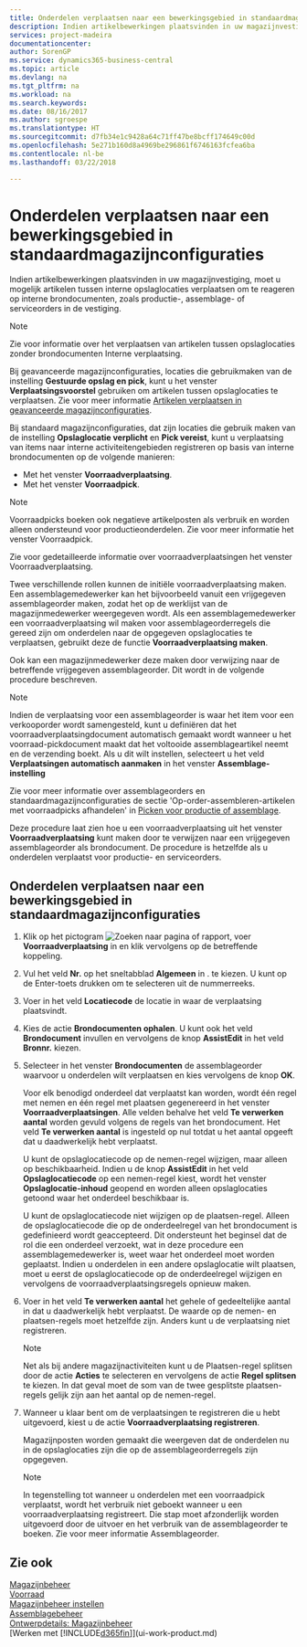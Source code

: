 ```yaml
---
title: Onderdelen verplaatsen naar een bewerkingsgebied in standaardmagazijnconfiguraties | Microsoft Docs
description: Indien artikelbewerkingen plaatsvinden in uw magazijnvestiging, moet u mogelijk artikelen tussen interne opslaglocaties verplaatsen om te reageren op interne brondocumenten, zoals productie-, assemblage- of serviceorders in de vestiging.
services: project-madeira
documentationcenter: 
author: SorenGP
ms.service: dynamics365-business-central
ms.topic: article
ms.devlang: na
ms.tgt_pltfrm: na
ms.workload: na
ms.search.keywords: 
ms.date: 08/16/2017
ms.author: sgroespe
ms.translationtype: HT
ms.sourcegitcommit: d7fb34e1c9428a64c71ff47be8bcff174649c00d
ms.openlocfilehash: 5e271b160d8a4969be296861f6746163fcfea6ba
ms.contentlocale: nl-be
ms.lasthandoff: 03/22/2018

---
```

# <a name="move-components-to-an-operation-area-in-basic-warehouse-configurations"></a>Onderdelen verplaatsen naar een bewerkingsgebied in standaardmagazijnconfiguraties
Indien artikelbewerkingen plaatsvinden in uw magazijnvestiging, moet u mogelijk artikelen tussen interne opslaglocaties verplaatsen om te reageren op interne brondocumenten, zoals productie-, assemblage- of serviceorders in de vestiging.  

> [!NOTE]  
>  Zie voor informatie over het verplaatsen van artikelen tussen opslaglocaties zonder brondocumenten Interne verplaatsing.  

Bij geavanceerde magazijnconfiguraties, locaties die gebruikmaken van de instelling **Gestuurde opslag en pick**, kunt u het venster **Verplaatsingsvoorstel** gebruiken om artikelen tussen opslaglocaties te verplaatsen. Zie voor meer informatie [Artikelen verplaatsen in geavanceerde magazijnconfiguraties](warehouse-how-to-move-items-in-advanced-warehousing.md).  

Bij standaard magazijnconfiguraties, dat zijn locaties die gebruik maken van de instelling **Opslaglocatie verplicht** en **Pick vereist**, kunt u verplaatsing van items naar interne activiteitengebieden registreren op basis van interne brondocumenten op de volgende manieren:  

-   Met het venster **Voorraadverplaatsing**.  
-   Met het venster **Voorraadpick**.  

> [!NOTE]  
>  Voorraadpicks boeken ook negatieve artikelposten als verbruik en worden alleen ondersteund voor productieonderdelen. Zie voor meer informatie het venster Voorraadpick.  

Zie voor gedetailleerde informatie over voorraadverplaatsingen het venster Voorraadverplaatsing.  

Twee verschillende rollen kunnen de initiële voorraadverplaatsing maken. Een assemblagemedewerker kan het bijvoorbeeld vanuit een vrijgegeven assemblageorder maken, zodat het op de werklijst van de magazijnmedewerker weergegeven wordt. Als een assemblagemedewerker een voorraadverplaatsing wil maken voor assemblageorderregels die gereed zijn om onderdelen naar de opgegeven opslaglocaties te verplaatsen, gebruikt deze de functie **Voorraadverplaatsing maken**.  

Ook kan een magazijnmedewerker deze maken door verwijzing naar de betreffende vrijgegeven assemblageorder. Dit wordt in de volgende procedure beschreven.  

> [!NOTE]  
>  Indien de verplaatsing voor een assemblageorder is waar het item voor een verkooporder wordt samengesteld, kunt u definiëren dat het voorraadverplaatsingdocument automatisch gemaakt wordt wanneer u het voorraad-pickdocument maakt dat het voltooide assemblageartikel neemt en de verzending boekt. Als u dit wilt instellen, selecteert u het veld **Verplaatsingen automatisch aanmaken** in het venster **Assemblage-instelling**  
>   
>  Zie voor meer informatie over assemblageorders en standaardmagazijnconfiguraties de sectie 'Op-order-assembleren-artikelen met voorraadpicks afhandelen' in [Picken voor productie of assemblage](warehouse-how-to-pick-for-production.md).  

Deze procedure laat zien hoe u een voorraadverplaatsing uit het venster **Voorraadverplaatsing** kunt maken door te verwijzen naar een vrijgegeven assemblageorder als brondocument. De procedure is hetzelfde als u onderdelen verplaatst voor productie- en serviceorders.  

## <a name="to-move-components-to-an-operation-area-in-basic-warehouse-configurations"></a>Onderdelen verplaatsen naar een bewerkingsgebied in standaardmagazijnconfiguraties  
1.  Klik op het pictogram ![Zoeken naar pagina of rapport](media/ui-search/search_small.png "pictogram Zoeken naar pagina of rapport"), voer **Voorraadverplaatsing** in en klik vervolgens op de betreffende koppeling.  
2.  Vul het veld **Nr.** op het sneltabblad **Algemeen** in . te kiezen. U kunt op de Enter-toets drukken om te selecteren uit de nummerreeks.  
3.  Voer in het veld **Locatiecode** de locatie in waar de verplaatsing plaatsvindt.  
4.  Kies de actie **Brondocumenten ophalen**. U kunt ook het veld **Brondocument** invullen en vervolgens de knop **AssistEdit** in het veld **Bronnr.** kiezen.  
5.  Selecteer in het venster **Brondocumenten** de assemblageorder waarvoor u onderdelen wilt verplaatsen en kies vervolgens de knop **OK**.  

    Voor elk benodigd onderdeel dat verplaatst kan worden, wordt één regel met nemen en één regel met plaatsen gegenereerd in het venster **Voorraadverplaatsingen**. Alle velden behalve het veld **Te verwerken aantal** worden gevuld volgens de regels van het brondocument. Het veld **Te verwerken aantal** is ingesteld op nul totdat u het aantal opgeeft dat u daadwerkelijk hebt verplaatst.  

    U kunt de opslaglocatiecode op de nemen-regel wijzigen, maar alleen op beschikbaarheid. Indien u de knop **AssistEdit** in het veld **Opslaglocatiecode** op een nemen-regel kiest, wordt het venster **Opslaglocatie-inhoud** geopend en worden alleen opslaglocaties getoond waar het onderdeel beschikbaar is.  

    U kunt de opslaglocatiecode niet wijzigen op de plaatsen-regel. Alleen de opslaglocatiecode die op de onderdeelregel van het brondocument is gedefinieerd wordt geaccepteerd. Dit ondersteunt het beginsel dat de rol die een onderdeel verzoekt, wat in deze procedure een assemblagemedewerker is, weet waar het onderdeel moet worden geplaatst. Indien u onderdelen in een andere opslaglocatie wilt plaatsen, moet u eerst de opslaglocatiecode op de onderdeelregel wijzigen en vervolgens de voorraadverplaatsingsregels opnieuw maken.  
6.  Voer in het veld **Te verwerken aantal** het gehele of gedeeltelijke aantal in dat u daadwerkelijk hebt verplaatst. De waarde op de nemen- en plaatsen-regels moet hetzelfde zijn. Anders kunt u de verplaatsing niet registreren.  

    > [!NOTE]  
    >  Net als bij andere magazijnactiviteiten kunt u de Plaatsen-regel splitsen door de actie **Acties** te selecteren en vervolgens de actie **Regel splitsen** te kiezen. In dat geval moet de som van de twee gesplitste plaatsen-regels gelijk zijn aan het aantal op de nemen-regel.  

7.  Wanneer u klaar bent om de verplaatsingen te registreren die u hebt uitgevoerd, kiest u de actie **Voorraadverplaatsing registreren**.  

    Magazijnposten worden gemaakt die weergeven dat de onderdelen nu in de opslaglocaties zijn die op de assemblageorderregels zijn opgegeven.  

    > [!NOTE]  
    >  In tegenstelling tot wanneer u onderdelen met een voorraadpick verplaatst, wordt het verbruik niet geboekt wanneer u een voorraadverplaatsing registreert. Die stap moet afzonderlijk worden uitgevoerd door de uitvoer en het verbruik van de assemblageorder te boeken. Zie voor meer informatie Assemblageorder.  

## <a name="see-also"></a>Zie ook  
[Magazijnbeheer](warehouse-manage-warehouse.md)  
[Voorraad](inventory-manage-inventory.md)  
[Magazijnbeheer instellen](warehouse-setup-warehouse.md)     
[Assemblagebeheer](assembly-assemble-items.md)    
[Ontwerpdetails: Magazijnbeheer](design-details-warehouse-management.md)  
[Werken met [!INCLUDE[d365fin](includes/d365fin_md.md)]](ui-work-product.md)

